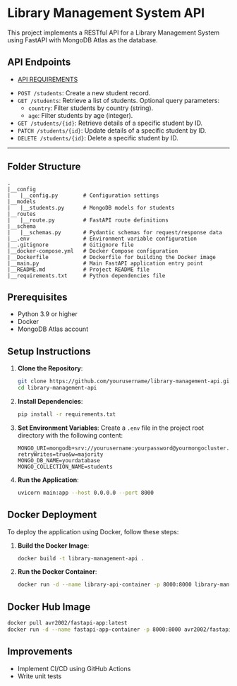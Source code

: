 # Library Management System API

This project implements a RESTful API for a Library Management System using FastAPI with MongoDB Atlas as the database.

## API Endpoints

* [API REQUIREMENTS](https://app.swaggerhub.com/apis-docs/Cosmocloud/Backend-Intern-Hiring-Task/1.0.0)

- `POST /students`: Create a new student record.
- `GET /students`: Retrieve a list of students. Optional query parameters:
  - `country`: Filter students by country (string).
  - `age`: Filter students by age (integer).
- `GET /students/{id}`: Retrieve details of a specific student by ID.
- `PATCH /students/{id}`: Update details of a specific student by ID.
- `DELETE /students/{id}`: Delete a specific student by ID.


* **

## Folder Structure

```
.
|__config
|   |__config.py        # Configuration settings
|__models
|   |__students.py      # MongoDB models for students
|__routes
|   |__route.py         # FastAPI route definitions
|__schema
|   |__schemas.py       # Pydantic schemas for request/response data
|__.env                 # Environment variable configuration
|__.gitignore           # Gitignore file
|__docker-compose.yml   # Docker Compose configuration
|__Dockerfile           # Dockerfile for building the Docker image
|__main.py              # Main FastAPI application entry point
|__README.md            # Project README file
|__requirements.txt     # Python dependencies file
```

## Prerequisites

- Python 3.9 or higher
- Docker
- MongoDB Atlas account

## Setup Instructions

1. **Clone the Repository**:
   ```bash
   git clone https://github.com/yourusername/library-management-api.git
   cd library-management-api
   ```

2. **Install Dependencies**:
   ```bash
   pip install -r requirements.txt
   ```

3. **Set Environment Variables**:
   Create a `.env` file in the project root directory with the following content:
   ```plaintext
   MONGO_URI=mongodb+srv://yourusername:yourpassword@yourmongocluster.mongodb.net/yourdatabase?retryWrites=true&w=majority
   MONGO_DB_NAME=yourdatabase
   MONGO_COLLECTION_NAME=students
   ```

4. **Run the Application**:
   ```bash
   uvicorn main:app --host 0.0.0.0 --port 8000
   ```

## Docker Deployment

To deploy the application using Docker, follow these steps:

1. **Build the Docker Image**:
   ```bash
   docker build -t library-management-api .
   ```

2. **Run the Docker Container**:
   ```bash
   docker run -d --name library-api-container -p 8000:8000 library-management-api
   ```


## Docker Hub Image

```bash
docker pull avr2002/fastapi-app:latest
docker run -d --name fastapi-app-container -p 8000:8000 avr2002/fastapi-app:latest
```


## Improvements

- Implement CI/CD using GitHub Actions
- Write unit tests
